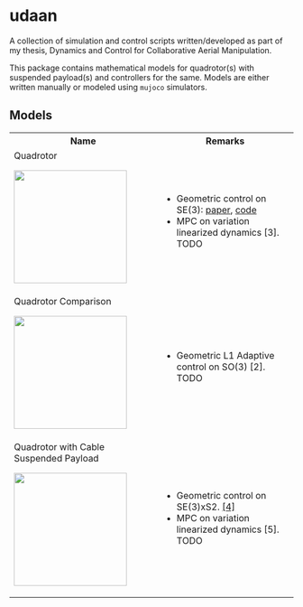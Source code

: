 # udaan

A collection of simulation and control scripts written/developed as part of my thesis, Dynamics and Control for Collaborative Aerial Manipulation.

This package contains mathematical models for quadrotor(s) with suspended payload(s) and controllers for the same. Models are either written manually or modeled using `mujoco` simulators. 

## Models

<table>
  <tr>
    <th>Name</th>
    <th>Remarks</th>
  </tr>
  <tr>
    <td>Quadrotor
      <p float="left">
        <img src=".media/quadrotor_mj.gif" width="200" />
      </p>
    </td>
    <td>
      <ul>
        <li>Geometric control on SE(3): <a href="https://ieeexplore.ieee.org/document/5717652">paper</a>, <a href="https://ieeexplore.ieee.org/document/5717652">code</a></li>
        <li>MPC on variation linearized dynamics [3]. TODO</li>
      </ul>
    </td>
  </tr>
  <tr>
    <td>Quadrotor Comparison
      <p float="left">
        <img src=".media/quadrotor_mj.gif" width="200" />
      </p>
    </td>
    <td>
      <ul>
        <li>Geometric L1 Adaptive control on SO(3) [2]. TODO</li>
      </ul>
    </td>
  </tr>
  <tr>
    <td> Quadrotor with Cable Suspended Payload
      <p float="left">
        <img src=".media/quadrotor_cspayload_mj.gif" width="200" />
      </p>
    </td>
    <td>
      <ul>
        <li>Geometric control on SE(3)xS2. <a href="https://ieeexplore.ieee.org/abstract/document/6760219">[4]</a></li>
        <li>MPC on variation linearized dynamics [5]. TODO</li>
      </ul>
    </td>
  </tr>
</table>

